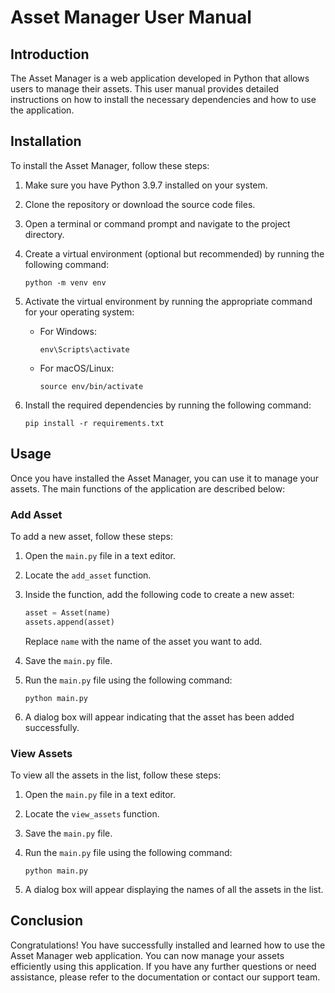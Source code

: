 # Asset Manager User Manual

## Introduction

The Asset Manager is a web application developed in Python that allows users to manage their assets. This user manual provides detailed instructions on how to install the necessary dependencies and how to use the application.

## Installation

To install the Asset Manager, follow these steps:

1. Make sure you have Python 3.9.7 installed on your system.

2. Clone the repository or download the source code files.

3. Open a terminal or command prompt and navigate to the project directory.

4. Create a virtual environment (optional but recommended) by running the following command:

   ```
   python -m venv env
   ```

5. Activate the virtual environment by running the appropriate command for your operating system:

   - For Windows:

     ```
     env\Scripts\activate
     ```

   - For macOS/Linux:

     ```
     source env/bin/activate
     ```

6. Install the required dependencies by running the following command:

   ```
   pip install -r requirements.txt
   ```

## Usage

Once you have installed the Asset Manager, you can use it to manage your assets. The main functions of the application are described below:

### Add Asset

To add a new asset, follow these steps:

1. Open the `main.py` file in a text editor.

2. Locate the `add_asset` function.

3. Inside the function, add the following code to create a new asset:

   ```python
   asset = Asset(name)
   assets.append(asset)
   ```

   Replace `name` with the name of the asset you want to add.

4. Save the `main.py` file.

5. Run the `main.py` file using the following command:

   ```
   python main.py
   ```

6. A dialog box will appear indicating that the asset has been added successfully.

### View Assets

To view all the assets in the list, follow these steps:

1. Open the `main.py` file in a text editor.

2. Locate the `view_assets` function.

3. Save the `main.py` file.

4. Run the `main.py` file using the following command:

   ```
   python main.py
   ```

5. A dialog box will appear displaying the names of all the assets in the list.

## Conclusion

Congratulations! You have successfully installed and learned how to use the Asset Manager web application. You can now manage your assets efficiently using this application. If you have any further questions or need assistance, please refer to the documentation or contact our support team.